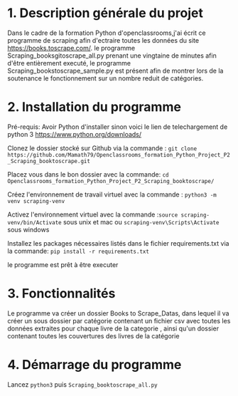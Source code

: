 # 1. Description générale du projet

Dans le cadre de la formation Python d'openclassrooms,j'ai écrit ce programme de scraping afin d'ectraire toutes les données du site https://books.toscrape.com/.
le programme Scraping_booksgitoscrape_all.py prenant une vingtaine de minutes afin d'être entièrement executé, le programme Scraping_bookstoscrape_sample.py est présent afin de montrer lors de la soutenance le fonctionnement sur un nombre reduit de catégories.

# 2. Installation du programme

Pré-requis: Avoir Python d'installer sinon voici le lien de telechargement de python 3 https://www.python.org/downloads/

Clonez le dossier stocké sur Github via la commande : ```git clone https://github.com/Mamath79/Openclassrooms_formation_Python_Project_P2_Scraping_booktoscrape.git```

Placez vous dans le bon dossier avec la commande: ```cd Openclassrooms_formation_Python_Project_P2_Scraping_booktoscrape/```

Créez l'environnement de travail virtuel avec la commande : ```python3 -m venv scraping-venv``` 

Activez l'environnement virtuel avec la commande :```source scraping-venv/bin/Activate``` sous unix et mac ou ```scraping-venv\Scripts\Activate``` sous windows

Installez les packages nécessaires listés dans le fichier requirements.txt via la commande: ```pip install -r requirements.txt```

le programme est prêt à être executer

# 3. Fonctionnalités

Le programme va créer un dossier Books to Scrape_Datas, dans lequel il va créer un sous dossier par catégorie contenant un fichier csv avec toutes les données extraites pour chaque livre de la categorie , ainsi qu'un dossier contenant toutes les couvertures des livres de la catégorie

# 4. Démarrage du programme

Lancez ```python3``` puis ```Scraping_booktoscrape_all.py```








